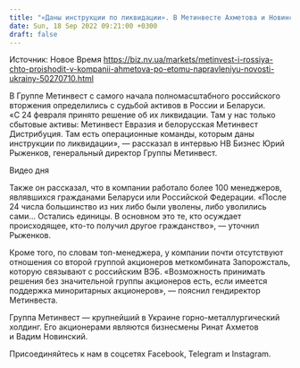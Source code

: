 ```yaml
---
title: "«Даны инструкции по ликвидации». В Метинвесте Ахметова и Новинского рассказали о судьбе российских активов"
date: Sun, 18 Sep 2022 09:21:00 +0300
draft: false
---
```

Источник: Новое Время https://biz.nv.ua/markets/metinvest-i-rossiya-chto-proishodit-v-kompanii-ahmetova-po-etomu-napravleniyu-novosti-ukrainy-50270710.html


В Группе Метинвест с самого начала полномасштабного российского вторжения определились с судьбой активов в России и Беларуси. «С 24 февраля принято решение об их ликвидации. Там у нас только сбытовые активы: Метинвест Евразия и белорусская Метинвест Дистрибуция. Там есть операционные команды, которым даны инструкции по ликвидации», — рассказал в интервью НВ Бизнес Юрий Рыженков, генеральный директор Группы Метинвест.

 Видео дня   

 Также он рассказал, что в компании работало более 100 менеджеров, являвшихся гражданами Беларуси или Российской Федерации. «После 24 числа большинство из них либо были уволены, либо уволились сами… Остались единицы. В основном это те, кто осуждает происходящее, кто-то получил другое гражданство», — уточнил Рыженков.

 Кроме того, по словам топ-менеджера, у компании почти отсутствуют отношения со второй группой акционеров меткомбината Запорожсталь, которую связывают с российским ВЭБ. «Возможность принимать решения без значительной группы акционеров есть, если имеется поддержка миноритарных акционеров», — пояснил гендиректор Метинвеста.

Группа Метинвест — крупнейший в Украине горно-металлургический холдинг. Его акционерами являются бизнесмены Ринат Ахметов и Вадим Новинский.

Присоединяйтесь к нам в соцсетях Facebook, Telegram и Instagram.
